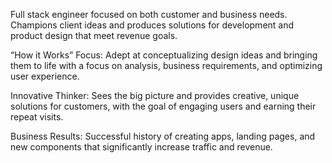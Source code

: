 Full stack engineer focused on both customer and business needs. Champions client ideas and produces solutions for development and product design that meet revenue goals.

“How it Works” Focus: Adept at conceptualizing design ideas and bringing them to life with a focus on analysis, business requirements, and optimizing user experience.

Innovative Thinker: Sees the big picture and provides creative, unique solutions for customers, with the goal of engaging users and earning their repeat visits.

Business Results: Successful history of creating apps, landing pages, and new components that significantly increase traffic and revenue.


